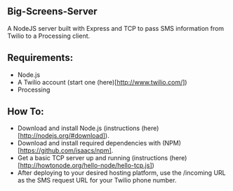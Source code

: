 ## Big-Screens-Server

A NodeJS server built with Express and TCP to pass SMS information from Twilio to a Processing client.

## Requirements:

- Node.js
- A Twilio account (start one (here)[http://www.twilio.com/])
- Processing

## How To:

- Download and install Node.js (instructions (here)[http://nodejs.org/#download]).
- Download and install required dependencies with (NPM)[https://github.com/isaacs/npm].
- Get a basic TCP server up and running (instructions (here)[http://howtonode.org/hello-node/hello-tcp.js])
- After deploying to your desired hosting platform, use the /incoming URL as the SMS request URL for your Twilio phone number.


